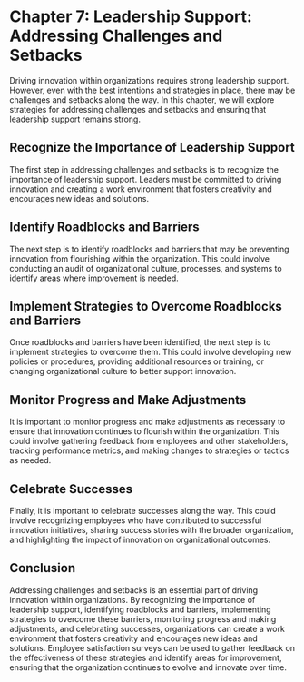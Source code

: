 Chapter 7: Leadership Support: Addressing Challenges and Setbacks
=================================================================

Driving innovation within organizations requires strong leadership support. However, even with the best intentions and strategies in place, there may be challenges and setbacks along the way. In this chapter, we will explore strategies for addressing challenges and setbacks and ensuring that leadership support remains strong.

Recognize the Importance of Leadership Support
----------------------------------------------

The first step in addressing challenges and setbacks is to recognize the importance of leadership support. Leaders must be committed to driving innovation and creating a work environment that fosters creativity and encourages new ideas and solutions.

Identify Roadblocks and Barriers
--------------------------------

The next step is to identify roadblocks and barriers that may be preventing innovation from flourishing within the organization. This could involve conducting an audit of organizational culture, processes, and systems to identify areas where improvement is needed.

Implement Strategies to Overcome Roadblocks and Barriers
--------------------------------------------------------

Once roadblocks and barriers have been identified, the next step is to implement strategies to overcome them. This could involve developing new policies or procedures, providing additional resources or training, or changing organizational culture to better support innovation.

Monitor Progress and Make Adjustments
-------------------------------------

It is important to monitor progress and make adjustments as necessary to ensure that innovation continues to flourish within the organization. This could involve gathering feedback from employees and other stakeholders, tracking performance metrics, and making changes to strategies or tactics as needed.

Celebrate Successes
-------------------

Finally, it is important to celebrate successes along the way. This could involve recognizing employees who have contributed to successful innovation initiatives, sharing success stories with the broader organization, and highlighting the impact of innovation on organizational outcomes.

Conclusion
----------

Addressing challenges and setbacks is an essential part of driving innovation within organizations. By recognizing the importance of leadership support, identifying roadblocks and barriers, implementing strategies to overcome these barriers, monitoring progress and making adjustments, and celebrating successes, organizations can create a work environment that fosters creativity and encourages new ideas and solutions. Employee satisfaction surveys can be used to gather feedback on the effectiveness of these strategies and identify areas for improvement, ensuring that the organization continues to evolve and innovate over time.
